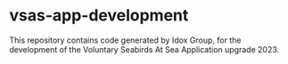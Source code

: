 # vsas-app-development
This repository contains code generated by Idox Group, for the development of the Voluntary Seabirds At Sea Application upgrade 2023.
